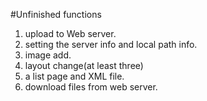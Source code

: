 #Unfinished functions
1. upload to Web server.
2. setting the server info and local path info.
3. image add.
4. layout change(at least three)
5. a list page and XML file.
6. download files from web server.
